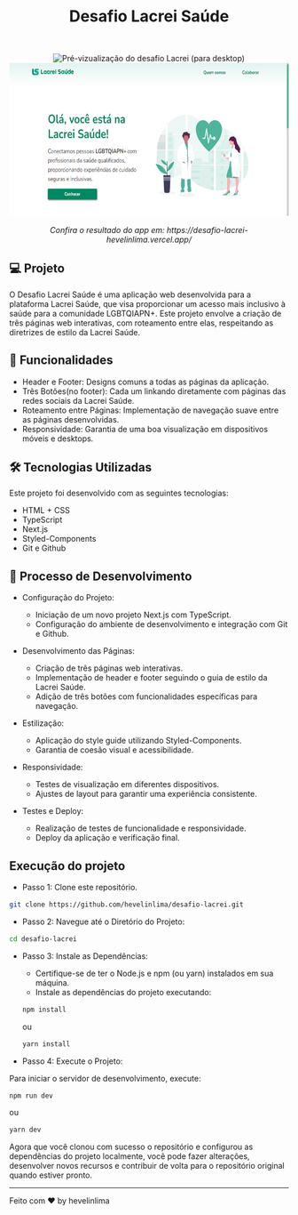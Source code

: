 <h1 align="center"> Desafio Lacrei Saúde </h1>

<br>

<p align="center">
  <img alt="Pré-vizualização do desafio Lacrei (para desktop)" src=".github/desafio-lacrei-preview02.gif" height="275px">
  <img alt="Pré-vizualização do desafio Lacrei (para mobile)" src=".github/desafio-lacrei-preview01.png" height="275px">
</p>
<p align="center">
  <em>Confira o resultado do app em: https://desafio-lacrei-hevelinlima.vercel.app/</em>
</p>

## 💻 Projeto

O Desafio Lacrei Saúde é uma aplicação web desenvolvida para a plataforma Lacrei Saúde, que visa proporcionar um acesso mais inclusivo à saúde para a comunidade LGBTQIAPN+. Este projeto envolve a criação de três páginas web interativas, com roteamento entre elas, respeitando as diretrizes de estilo da Lacrei Saúde.

## 🚀 Funcionalidades

- Header e Footer: Designs comuns a todas as páginas da aplicação.
- Três Botões(no footer): Cada um linkando diretamente com páginas das redes sociais da Lacrei Saúde. 
- Roteamento entre Páginas: Implementação de navegação suave entre as páginas desenvolvidas.
- Responsividade: Garantia de uma boa visualização em dispositivos móveis e desktops.

## 🛠️ Tecnologias Utilizadas

Este projeto foi desenvolvido com as seguintes tecnologias:

- HTML + CSS
- TypeScript
- Next.js
- Styled-Components
- Git e Github

## 📐 Processo de Desenvolvimento

- Configuração do Projeto:

  - Iniciação de um novo projeto Next.js com TypeScript.
  - Configuração do ambiente de desenvolvimento e integração com Git e Github.

- Desenvolvimento das Páginas:

  - Criação de três páginas web interativas.
  - Implementação de header e footer seguindo o guia de estilo da Lacrei Saúde.
  - Adição de três botões com funcionalidades específicas para navegação.

- Estilização:

  - Aplicação do style guide utilizando Styled-Components.
  - Garantia de coesão visual e acessibilidade.

- Responsividade:

  - Testes de visualização em diferentes dispositivos.
  - Ajustes de layout para garantir uma experiência consistente.

- Testes e Deploy:

  - Realização de testes de funcionalidade e responsividade.
  - Deploy da aplicação e verificação final.

## Execução do projeto
  
- Passo 1: Clone este repositório.
```bash
git clone https://github.com/hevelinlima/desafio-lacrei.git
```

- Passo 2: Navegue até o Diretório do Projeto:
````bash
cd desafio-lacrei
````

- Passo 3: Instale as Dependências:

  - Certifique-se de ter o Node.js e npm (ou yarn) instalados em sua máquina.
  - Instale as dependências do projeto executando:
  ````bash
  npm install
  ````
  ou
  ````bash
  yarn install
  ````

- Passo 4: Execute o Projeto:

Para iniciar o servidor de desenvolvimento, execute:
  ````bash
  npm run dev
  ````
  ou
  ````bash
  yarn dev
  ````

Agora que você clonou com sucesso o repositório e configurou as dependências do projeto localmente, você pode fazer alterações, desenvolver novos recursos e contribuir de volta para o repositório original quando estiver pronto.
    
---

Feito com ♥ by hevelinlima
